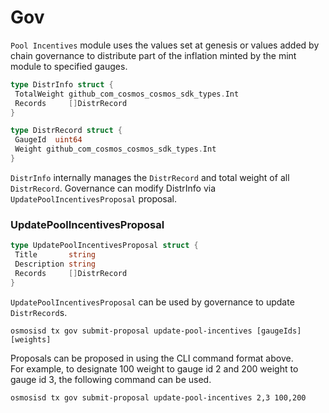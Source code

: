 <!--
order: 3
-->

# Gov

`Pool Incentives` module uses the values set at genesis or values added by chain governance to distribute part of the inflation minted by the mint module to specified gauges.

```go
type DistrInfo struct {
 TotalWeight github_com_cosmos_cosmos_sdk_types.Int 
 Records     []DistrRecord                          
}

type DistrRecord struct {
 GaugeId  uint64                                 
 Weight github_com_cosmos_cosmos_sdk_types.Int 
}
```

`DistrInfo` internally manages the `DistrRecord` and total weight of all `DistrRecord`. Governance can modify DistrInfo via `UpdatePoolIncentivesProposal` proposal.

### UpdatePoolIncentivesProposal

```go
type UpdatePoolIncentivesProposal struct {
 Title       string       
 Description string      
 Records     []DistrRecord 
}
```

`UpdatePoolIncentivesProposal` can be used by governance to update `DistrRecord`s.

```shell
osmosisd tx gov submit-proposal update-pool-incentives [gaugeIds] [weights]
```

Proposals can be proposed in using the CLI command format above.  
For example, to designate 100 weight to gauge id 2 and 200 weight to gauge id 3, the following command can be used.

```shell
osmosisd tx gov submit-proposal update-pool-incentives 2,3 100,200
```
